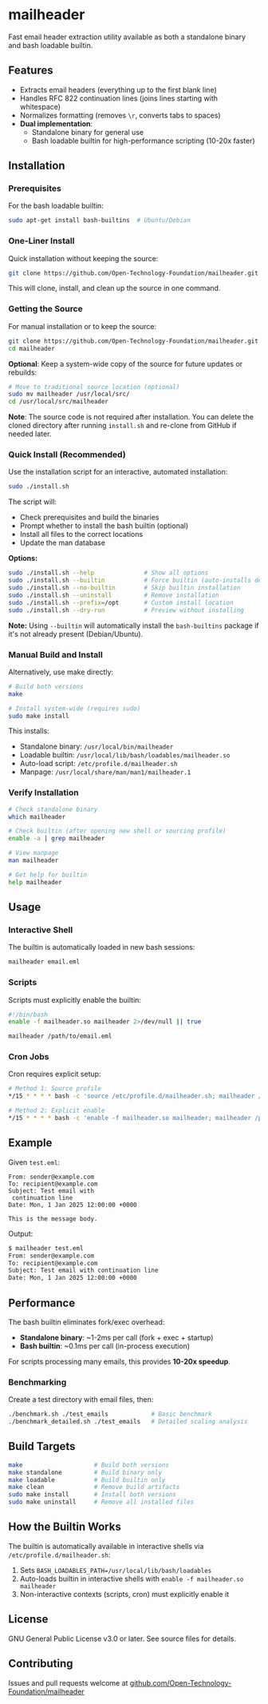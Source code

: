 # mailheader

Fast email header extraction utility available as both a standalone binary and bash loadable builtin.

## Features

- Extracts email headers (everything up to the first blank line)
- Handles RFC 822 continuation lines (joins lines starting with whitespace)
- Normalizes formatting (removes `\r`, converts tabs to spaces)
- **Dual implementation**:
  - Standalone binary for general use
  - Bash loadable builtin for high-performance scripting (10-20x faster)

## Installation

### Prerequisites

For the bash loadable builtin:
```bash
sudo apt-get install bash-builtins  # Ubuntu/Debian
```

### One-Liner Install

Quick installation without keeping the source:

```bash
git clone https://github.com/Open-Technology-Foundation/mailheader.git && cd mailheader && sudo ./install.sh --builtin && cd .. && rm -rf mailheader
```

This will clone, install, and clean up the source in one command.

### Getting the Source

For manual installation or to keep the source:

```bash
git clone https://github.com/Open-Technology-Foundation/mailheader.git
cd mailheader
```

**Optional**: Keep a system-wide copy of the source for future updates or rebuilds:

```bash
# Move to traditional source location (optional)
sudo mv mailheader /usr/local/src/
cd /usr/local/src/mailheader
```

**Note**: The source code is not required after installation. You can delete the cloned directory after running `install.sh` and re-clone from GitHub if needed later.

### Quick Install (Recommended)

Use the installation script for an interactive, automated installation:

```bash
sudo ./install.sh
```

The script will:
- Check prerequisites and build the binaries
- Prompt whether to install the bash builtin (optional)
- Install all files to the correct locations
- Update the man database

**Options:**
```bash
sudo ./install.sh --help              # Show all options
sudo ./install.sh --builtin           # Force builtin (auto-installs dependencies)
sudo ./install.sh --no-builtin        # Skip builtin installation
sudo ./install.sh --uninstall         # Remove installation
sudo ./install.sh --prefix=/opt       # Custom install location
sudo ./install.sh --dry-run           # Preview without installing
```

**Note:** Using `--builtin` will automatically install the `bash-builtins` package if it's not already present (Debian/Ubuntu).

### Manual Build and Install

Alternatively, use make directly:

```bash
# Build both versions
make

# Install system-wide (requires sudo)
sudo make install
```

This installs:
- Standalone binary: `/usr/local/bin/mailheader`
- Loadable builtin: `/usr/local/lib/bash/loadables/mailheader.so`
- Auto-load script: `/etc/profile.d/mailheader.sh`
- Manpage: `/usr/local/share/man/man1/mailheader.1`

### Verify Installation

```bash
# Check standalone binary
which mailheader

# Check builtin (after opening new shell or sourcing profile)
enable -a | grep mailheader

# View manpage
man mailheader

# Get help for builtin
help mailheader
```

## Usage

### Interactive Shell

The builtin is automatically loaded in new bash sessions:
```bash
mailheader email.eml
```

### Scripts

Scripts must explicitly enable the builtin:
```bash
#!/bin/bash
enable -f mailheader.so mailheader 2>/dev/null || true

mailheader /path/to/email.eml
```

### Cron Jobs

Cron requires explicit setup:
```bash
# Method 1: Source profile
*/15 * * * * bash -c 'source /etc/profile.d/mailheader.sh; mailheader /path/to/email.eml'

# Method 2: Explicit enable
*/15 * * * * bash -c 'enable -f mailheader.so mailheader; mailheader /path/to/email.eml'
```

## Example

Given `test.eml`:
```
From: sender@example.com
To: recipient@example.com
Subject: Test email with
 continuation line
Date: Mon, 1 Jan 2025 12:00:00 +0000

This is the message body.
```

Output:
```bash
$ mailheader test.eml
From: sender@example.com
To: recipient@example.com
Subject: Test email with continuation line
Date: Mon, 1 Jan 2025 12:00:00 +0000
```

## Performance

The bash builtin eliminates fork/exec overhead:

- **Standalone binary**: ~1-2ms per call (fork + exec + startup)
- **Bash builtin**: ~0.1ms per call (in-process execution)

For scripts processing many emails, this provides **10-20x speedup**.

### Benchmarking

Create a test directory with email files, then:
```bash
./benchmark.sh ./test_emails            # Basic benchmark
./benchmark_detailed.sh ./test_emails   # Detailed scaling analysis
```

## Build Targets

```bash
make                    # Build both versions
make standalone         # Build binary only
make loadable           # Build builtin only
make clean              # Remove build artifacts
sudo make install       # Install both versions
sudo make uninstall     # Remove all installed files
```

## How the Builtin Works

The builtin is automatically available in interactive shells via `/etc/profile.d/mailheader.sh`:

1. Sets `BASH_LOADABLES_PATH=/usr/local/lib/bash/loadables`
2. Auto-loads builtin in interactive shells with `enable -f mailheader.so mailheader`
3. Non-interactive contexts (scripts, cron) must explicitly enable it

## License

GNU General Public License v3.0 or later. See source files for details.

## Contributing

Issues and pull requests welcome at [github.com/Open-Technology-Foundation/mailheader](https://github.com/Open-Technology-Foundation/mailheader)
